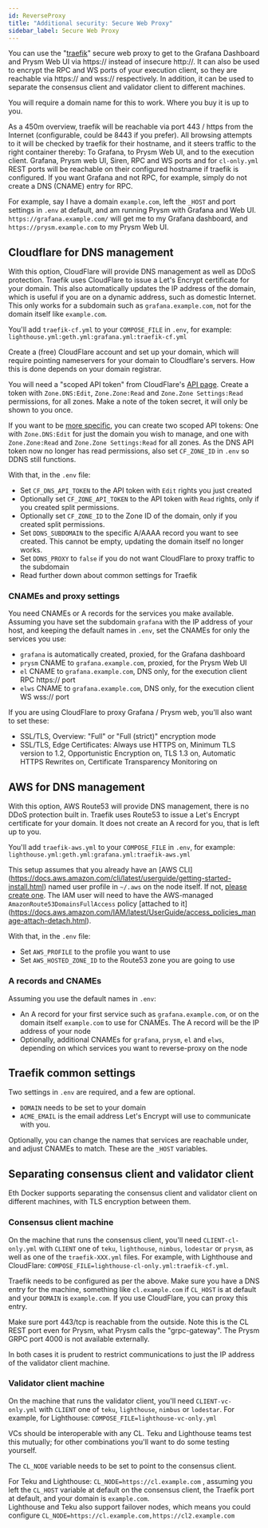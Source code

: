 ```yaml
---
id: ReverseProxy
title: "Additional security: Secure Web Proxy"
sidebar_label: Secure Web Proxy
---
```


You can use the "[traefik](https://traefik.io/)" secure web proxy to get to the Grafana Dashboard and Prysm Web UI via
https:// instead of insecure http://. It can also be used to encrypt the RPC and WS ports of your execution client, so
they are reachable via https:// and wss:// respectively. In addition, it can be used to separate the consensus client
and validator client to different machines.

You will require a domain name for this to work. Where you buy it is up to you.

As a 450m overview, traefik will be reachable via port 443 / https from the Internet (configurable, could be 8443 if
you prefer). All browsing attempts to it will be checked by traefik for their hostname, and it steers traffic to the
right container thereby: To Grafana, to Prysm Web UI, and to the execution client. Grafana, Prysm web UI, Siren,
RPC and WS ports and for `cl-only.yml` REST ports will be reachable on their configured hostname if traefik
is configured. If you want Grafana and not RPC, for example, simply do not create a DNS (CNAME) entry for RPC.

For example, say I have a domain `example.com`, left the `_HOST` and port settings in `.env` at default, and am running
Prysm with Grafana and Web UI.  `https://grafana.example.com/` will get me to my Grafana dashboard, and
`https://prysm.example.com` to my Prysm Web UI.

## Cloudflare for DNS management

With this option, CloudFlare will provide DNS management as well as DDoS protection. Traefik uses CloudFlare to issue a
Let's Encrypt certificate for your domain. This also automatically updates the IP address of the domain, which is
useful if you are on a dynamic address, such as domestic Internet. This only works for a subdomain such as
`grafana.example.com`, not for the domain itself like `example.com`.

You'll add `traefik-cf.yml` to your `COMPOSE_FILE` in `.env`, for example:
`lighthouse.yml:geth.yml:grafana.yml:traefik-cf.yml`

Create a (free) CloudFlare account and set up your domain, which will require pointing nameservers for your domain to
Cloudflare's servers. How this is done depends on your domain registrar.

You will need a "scoped API token" from CloudFlare's [API page](https://dash.cloudflare.com/profile/api-tokens). Create
a token with `Zone.DNS:Edit`, `Zone.Zone:Read` and `Zone.Zone Settings:Read` permissions, for all zones. Make a note of
the token secret, it will only be shown to you once.

If you want to be [more specific](https://go-acme.github.io/lego/dns/cloudflare/), you can create two scoped API
tokens: One with `Zone.DNS:Edit` for just the domain you wish to manage, and one with `Zone.Zone:Read` and
`Zone.Zone Settings:Read` for all zones. As the DNS API token now no longer has read permissions, also set
`CF_ZONE_ID` in `.env` so DDNS still functions.

With that, in the `.env` file:
- Set `CF_DNS_API_TOKEN` to the API token with `Edit` rights you just created
- Optionally set `CF_ZONE_API_TOKEN` to the API token with `Read` rights, only if you created split permissions.
- Optionally set `CF_ZONE_ID` to the Zone ID of the domain, only if you created split permissions.
- Set `DDNS_SUBDOMAIN` to the specific A/AAAA record you want to see created. This cannot be empty, updating the domain
itself no longer works.
- Set `DDNS_PROXY` to `false` if you do not want CloudFlare to proxy traffic to the subdomain
- Read further down about common settings for Traefik

### CNAMEs and proxy settings

You need CNAMEs or A records for the services you make available. Assuming you have set the subdomain `grafana` with
the IP address of your host, and keeping the default names in `.env`, set the CNAMEs for only the services you use:

- `grafana` is automatically created, proxied, for the Grafana dashboard
- `prysm` CNAME to `grafana.example.com`, proxied, for the Prysm Web UI
- `el` CNAME to `grafana.example.com`, DNS only, for the execution client RPC https:// port
- `elws` CNAME to `grafana.example.com`, DNS only, for the execution client WS wss:// port

If you are using CloudFlare to proxy Grafana / Prysm web, you'll also want to set these:

- SSL/TLS, Overview: "Full" or "Full (strict)" encryption mode
- SSL/TLS, Edge Certificates: Always use HTTPS on, Minimum TLS version to 1.2, Opportunistic Encryption on, TLS 1.3 on,
Automatic HTTPS Rewrites on, Certificate Transparency Monitoring on

## AWS for DNS management

With this option, AWS Route53 will provide DNS management, there is no DDoS protection built in. Traefik uses
Route53 to issue a Let's Encrypt certificate for your domain. It does not create an A record for you, that is left
up to you.

You'll add `traefik-aws.yml` to your `COMPOSE_FILE` in `.env`, for example:
`lighthouse.yml:geth.yml:grafana.yml:traefik-aws.yml`

This setup assumes that you already have an [AWS CLI]
(https://docs.aws.amazon.com/cli/latest/userguide/getting-started-install.html) named user profile in `~/.aws` on the
node itself. If not, [please create one](https://docs.aws.amazon.com/cli/latest/userguide/cli-configure-profiles.html).
The IAM user will need to have the AWS-managed `AmazonRoute53DomainsFullAccess` policy [attached to it]
(https://docs.aws.amazon.com/IAM/latest/UserGuide/access_policies_manage-attach-detach.html).

With that, in the `.env` file:
- Set `AWS_PROFILE` to the profile you want to use
- Set `AWS_HOSTED_ZONE_ID` to the Route53 zone you are going to use

### A records and CNAMEs

Assuming you use the default names in `.env`:

- An A record for your first service such as `grafana.example.com`, or on the domain itself `example.com` to use for
CNAMEs. The A record will be the IP address of your node
- Optionally, additional CNAMEs for `grafana`, `prysm`, `el` and `elws`, depending on which services you want to
reverse-proxy on the node

## Traefik common settings

Two settings in `.env` are required, and a few are optional.

- `DOMAIN` needs to be set to your domain
- `ACME_EMAIL` is the email address Let's Encrypt will use to communicate with you.

Optionally, you can change the names that services are reachable under, and adjust CNAMEs to match. These are the
`_HOST` variables.

## Separating consensus client and validator client

Eth Docker supports separating the consensus client and validator client on different machines, with TLS encryption
between them.

### Consensus client machine

On the machine that runs the consensus client, you'll need `CLIENT-cl-only.yml` with `CLIENT` one of `teku`,
`lighthouse`, `nimbus`, `lodestar` or `prysm`, as well as one of the `traefik-XXX.yml` files. For example, with
Lighthouse and CloudFlare: `COMPOSE_FILE=lighthouse-cl-only.yml:traefik-cf.yml`.

Traefik needs to be configured as per the above. Make sure you have a DNS entry for the machine, something like
`cl.example.com` if `CL_HOST` is at default and your `DOMAIN` is `example.com`. If you use CloudFlare, you can proxy
this entry.

Make sure port 443/tcp is reachable from the outside. Note this is the CL REST port even for Prysm, what Prysm calls
the "grpc-gateway". The Prysm GRPC port 4000 is not available externally.

In both cases it is prudent to restrict communications to just the IP address of the validator client machine.

### Validator client machine

On the machine that runs the validator client, you'll need `CLIENT-vc-only.yml` with `CLIENT` one of `teku`,
`lighthouse`, `nimbus` or `lodestar`. For example, for Lighthouse: `COMPOSE_FILE=lighthouse-vc-only.yml`

VCs should be interoperable with any CL. Teku and Lighthouse teams test this mutually; for other combinations you'll
want to do some testing yourself.

The `CL_NODE` variable needs to be set to point to the consensus client.

For Teku and Lighthouse: `CL_NODE=https://cl.example.com` , assuming you left the `CL_HOST` variable at default on the
consensus client, the Traefik port at default, and your domain is `example.com`.  
Lighthouse and Teku also support failover nodes, which means you could configure
`CL_NODE=https://cl.example.com,https://cl2.example.com`

